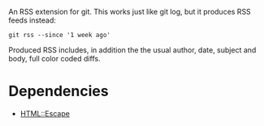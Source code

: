 An RSS extension for git.  This works just like git log, but it produces RSS feeds instead:

    git rss --since '1 week ago'

Produced RSS includes, in addition the the usual author, date, subject and
body, full color coded diffs.

# Dependencies
* [HTML::Escape](https://metacpan.org/pod/HTML::Escape)
